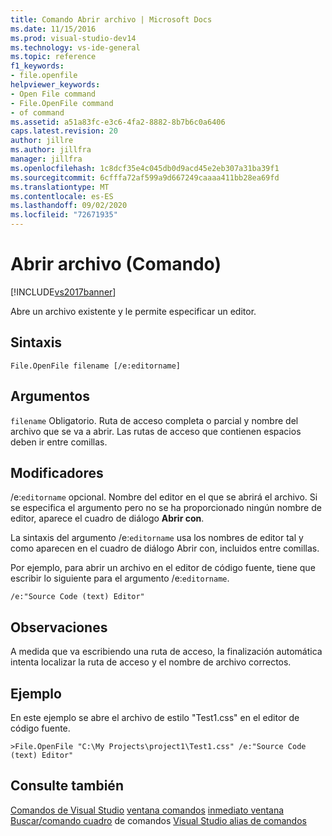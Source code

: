```yaml
---
title: Comando Abrir archivo | Microsoft Docs
ms.date: 11/15/2016
ms.prod: visual-studio-dev14
ms.technology: vs-ide-general
ms.topic: reference
f1_keywords:
- file.openfile
helpviewer_keywords:
- Open File command
- File.OpenFile command
- of command
ms.assetid: a51a83fc-e3c6-4fa2-8882-8b7b6c0a6406
caps.latest.revision: 20
author: jillre
ms.author: jillfra
manager: jillfra
ms.openlocfilehash: 1c8dcf35e4c045db0d9acd45e2eb307a31ba39f1
ms.sourcegitcommit: 6cfffa72af599a9d667249caaaa411bb28ea69fd
ms.translationtype: MT
ms.contentlocale: es-ES
ms.lasthandoff: 09/02/2020
ms.locfileid: "72671935"
---
```

# <a name="open-file-command"></a>Abrir archivo (Comando)
[!INCLUDE[vs2017banner](../../includes/vs2017banner.md)]

Abre un archivo existente y le permite especificar un editor.

## <a name="syntax"></a>Sintaxis

```
File.OpenFile filename [/e:editorname]
```

## <a name="arguments"></a>Argumentos
 `filename` Obligatorio. Ruta de acceso completa o parcial y nombre del archivo que se va a abrir. Las rutas de acceso que contienen espacios deben ir entre comillas.

## <a name="switches"></a>Modificadores
 /e:`editorname` opcional. Nombre del editor en el que se abrirá el archivo. Si se especifica el argumento pero no se ha proporcionado ningún nombre de editor, aparece el cuadro de diálogo **Abrir con**.

 La sintaxis del argumento /e:`editorname` usa los nombres de editor tal y como aparecen en el cuadro de diálogo Abrir con, incluidos entre comillas.

 Por ejemplo, para abrir un archivo en el editor de código fuente, tiene que escribir lo siguiente para el argumento /e:`editorname`.

```
/e:"Source Code (text) Editor"
```

## <a name="remarks"></a>Observaciones
 A medida que va escribiendo una ruta de acceso, la finalización automática intenta localizar la ruta de acceso y el nombre de archivo correctos.

## <a name="example"></a>Ejemplo
 En este ejemplo se abre el archivo de estilo "Test1.css" en el editor de código fuente.

```
>File.OpenFile "C:\My Projects\project1\Test1.css" /e:"Source Code (text) Editor"
```

## <a name="see-also"></a>Consulte también
 [Comandos de Visual Studio](../../ide/reference/visual-studio-commands.md) [ventana comandos](../../ide/reference/command-window.md) [inmediato ventana](../../ide/reference/immediate-window.md) [Buscar/comando cuadro](../../ide/find-command-box.md) de comandos [Visual Studio alias de comandos](../../ide/reference/visual-studio-command-aliases.md)
